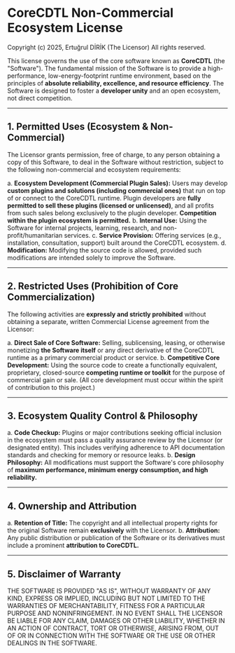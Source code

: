 # CoreCDTL Non-Commercial Ecosystem License

Copyright (c) 2025, Ertuğrul DİRİK (The Licensor)
All rights reserved.

This license governs the use of the core software known as **CoreCDTL** (the "Software"). The fundamental mission of the Software is to provide a high-performance, low-energy-footprint runtime environment, based on the principles of **absolute reliability, excellence, and resource efficiency**. The Software is designed to foster a **developer unity** and an open ecosystem, not direct competition.

---

## 1. Permitted Uses (Ecosystem & Non-Commercial)

The Licensor grants permission, free of charge, to any person obtaining a copy of this Software, to deal in the Software without restriction, subject to the following non-commercial and ecosystem requirements:

a. **Ecosystem Development (Commercial Plugin Sales):** Users may develop **custom plugins and solutions (including commercial ones)** that run on top of or connect to the CoreCDTL runtime. Plugin developers are **fully permitted to sell these plugins (licensed or unlicensed)**, and all profits from such sales belong exclusively to the plugin developer. **Competition within the plugin ecosystem is permitted.**
b. **Internal Use:** Using the Software for internal projects, learning, research, and non-profit/humanitarian services.
c. **Service Provision:** Offering services (e.g., installation, consultation, support) built around the CoreCDTL ecosystem.
d. **Modification:** Modifying the source code is allowed, provided such modifications are intended solely to improve the Software.

---

## 2. Restricted Uses (Prohibition of Core Commercialization)

The following activities are **expressly and strictly prohibited** without obtaining a separate, written Commercial License agreement from the Licensor:

a. **Direct Sale of Core Software:** Selling, sublicensing, leasing, or otherwise monetizing **the Software itself** or any direct derivative of the CoreCDTL runtime as a primary commercial product or service.
b. **Competitive Core Development:** Using the source code to create a functionally equivalent, proprietary, closed-source **competing runtime or toolkit** for the purpose of commercial gain or sale. (All core development must occur within the spirit of contribution to this project.)

---

## 3. Ecosystem Quality Control & Philosophy

a. **Code Checkup:** Plugins or major contributions seeking official inclusion in the ecosystem must pass a quality assurance review by the Licensor (or designated entity). This includes verifying adherence to API documentation standards and checking for memory or resource leaks.
b. **Design Philosophy:** All modifications must support the Software's core philosophy of **maximum performance, minimum energy consumption, and high reliability.**

---

## 4. Ownership and Attribution

a. **Retention of Title:** The copyright and all intellectual property rights for the original Software remain **exclusively** with the Licensor.
b. **Attribution:** Any public distribution or publication of the Software or its derivatives must include a prominent **attribution to CoreCDTL.**

---

## 5. Disclaimer of Warranty

THE SOFTWARE IS PROVIDED "AS IS", WITHOUT WARRANTY OF ANY KIND, EXPRESS OR IMPLIED, INCLUDING BUT NOT LIMITED TO THE WARRANTIES OF MERCHANTABILITY, FITNESS FOR A PARTICULAR PURPOSE AND NONINFRINGEMENT. IN NO EVENT SHALL THE LICENSOR BE LIABLE FOR ANY CLAIM, DAMAGES OR OTHER LIABILITY, WHETHER IN AN ACTION OF CONTRACT, TORT OR OTHERWISE, ARISING FROM, OUT OF OR IN CONNECTION WITH THE SOFTWARE OR THE USE OR OTHER DEALINGS IN THE SOFTWARE.
